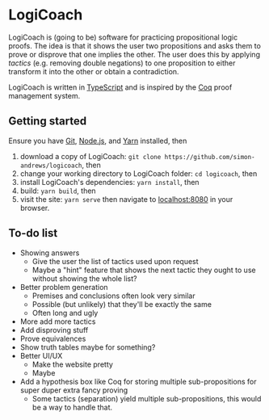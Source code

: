 # LogiCoach
LogiCoach is (going to be) software for practicing propositional logic proofs. The idea is that it shows the user two propositions and asks them to prove or disprove that one implies the other. The user does this by applying _tactics_ (e.g. removing double negations) to one proposition to either transform it into the other or obtain a contradiction.

LogiCoach is written in [TypeScript](https://www.typescriptlang.org/) and is inspired by the [Coq](https://coq.inria.fr/) proof management system.

## Getting started
Ensure you have [Git](https://git-scm.com/), [Node.js](https://nodejs.org/en/), and [Yarn](https://yarnpkg.com/lang/en/) installed, then
  1. download a copy of LogiCoach: `git clone https://github.com/simon-andrews/logicoach`, then
  2. change your working directory to LogiCoach folder: `cd logicoach`, then
  3. install LogiCoach's dependencies: `yarn install`, then
  4. build: `yarn build`, then
  5. visit the site: `yarn serve` then navigate to [localhost:8080](http://localhost:8080/) in your browser.

## To-do list
* Showing answers
  * Give the user the list of tactics used upon request
  * Maybe a "hint" feature that shows the next tactic they ought to use without showing the whole list?
* Better problem generation
  * Premises and conclusions often look very similar
  * Possible (but unlikely) that they'll be exactly the same
  * Often long and ugly
* More add more tactics
* Add disproving stuff
* Prove equivalences
* Show truth tables maybe for something?
* Better UI/UX
  * Make the website pretty
  * Maybe 
* Add a hypothesis box like Coq for storing multiple sub-propositions for super duper extra fancy proving
  * Some tactics (separation) yield multiple sub-propositions, this would be a way to handle that.